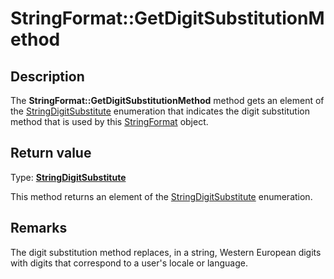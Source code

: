 # StringFormat::GetDigitSubstitutionMethod

## Description

The **StringFormat::GetDigitSubstitutionMethod** method gets an element of the
[StringDigitSubstitute](https://learn.microsoft.com/windows/desktop/api/gdiplusenums/ne-gdiplusenums-stringdigitsubstitute) enumeration that indicates the digit substitution method that is used by this
[StringFormat](https://learn.microsoft.com/windows/desktop/api/gdiplusstringformat/nl-gdiplusstringformat-stringformat) object.

## Return value

Type: **[StringDigitSubstitute](https://learn.microsoft.com/windows/desktop/api/gdiplusenums/ne-gdiplusenums-stringdigitsubstitute)**

This method returns an element of the
[StringDigitSubstitute](https://learn.microsoft.com/windows/desktop/api/gdiplusenums/ne-gdiplusenums-stringdigitsubstitute) enumeration.

## Remarks

The digit substitution method replaces, in a string, Western European digits with digits that correspond to a user's locale or language.